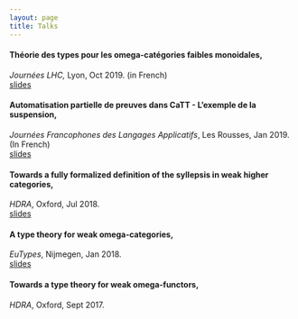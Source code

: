 ```yaml
---
layout: page
title: Talks
--- 
```


#### Théorie des types pour les omega-catégories faibles monoidales, 
*Journées LHC,* Lyon, Oct 2019. (in French)  
[slides](talk_LHC.pdf)

#### Automatisation partielle de preuves dans CaTT - L’exemple de la suspension,
*Journées Francophones des Langages Applicatifs*, Les Rousses, Jan 2019. (In French)  
[slides](talk_jfla.pdf)

#### Towards a fully formalized definition of the syllepsis in weak higher categories,
*HDRA*, Oxford, Jul 2018.  
[slides](talk_hdra18.pdf)

#### A type theory for weak omega-categories,
*EuTypes*, Nijmegen, Jan 2018.  
[slides](talk_eutypes.pdf)

#### Towards a type theory for weak omega-functors,
*HDRA*, Oxford, Sept 2017.  

